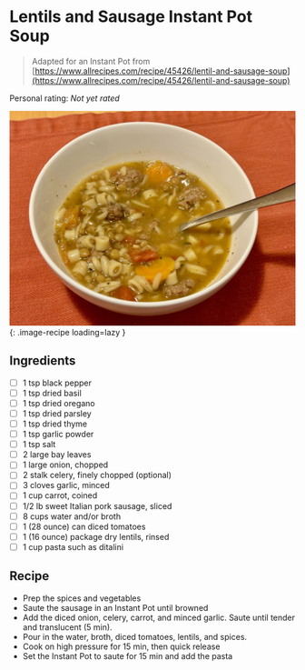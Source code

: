 # Lentils and Sausage Instant Pot Soup

> Adapted for an Instant Pot from [https://www.allrecipes.com/recipe/45426/lentil-and-sausage-soup](https://www.allrecipes.com/recipe/45426/lentil-and-sausage-soup)

<!-- {cts} rating=0; (User can specify rating on scale of 1-5) -->

Personal rating: *Not yet rated*

<!-- {cte} -->

<!-- {cts} name_image=lentils_and_sausage_instant_pot_soup.jpeg; (User can specify image name) -->

![lentils_and_sausage_instant_pot_soup.jpeg](./lentils_and_sausage_instant_pot_soup.jpeg){: .image-recipe loading=lazy }

<!-- {cte} -->

## Ingredients

- [ ] 1 tsp black pepper
- [ ] 1 tsp dried basil
- [ ] 1 tsp dried oregano
- [ ] 1 tsp dried parsley
- [ ] 1 tsp dried thyme
- [ ] 1 tsp garlic powder
- [ ] 1 tsp salt
- [ ] 2 large bay leaves
- [ ] 1 large onion, chopped
- [ ] 2 stalk celery, finely chopped (optional)
- [ ] 3 cloves garlic, minced
- [ ] 1 cup carrot, coined
- [ ] 1/2 lb sweet Italian pork sausage, sliced
- [ ] 8 cups water and/or broth
- [ ] 1 (28 ounce) can diced tomatoes
- [ ] 1 (16 ounce) package dry lentils, rinsed
- [ ] 1 cup pasta such as ditalini

## Recipe

- Prep the spices and vegetables
- Saute the sausage in an Instant Pot until browned
- Add the diced onion, celery, carrot, and minced garlic. Saute until tender and translucent (5 min).
- Pour in the water, broth, diced tomatoes, lentils, and spices.
- Cook on high pressure for 15 min, then quick release
- Set the Instant Pot to saute for 15 min and add the pasta
